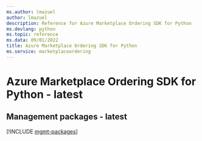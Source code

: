 ```yaml
---
ms.author: lmazuel
author: lmazuel
description: Reference for Azure Marketplace Ordering SDK for Python
ms.devlang: python
ms.topic: reference
ms.data: 09/01/2022
title: Azure Marketplace Ordering SDK for Python
ms.service: marketplaceordering
---
```

# Azure Marketplace Ordering SDK for Python - latest

## Management packages - latest
[!INCLUDE [mgmt-packages](marketplace-ordering-mgmt-index.md)]